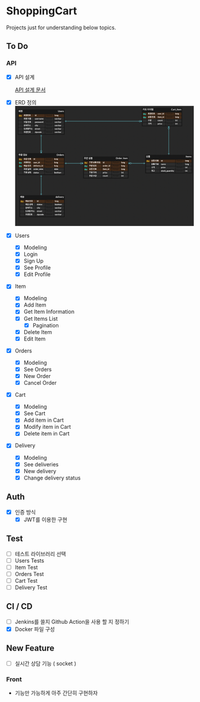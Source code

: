 # ShoppingCart

Projects just for understanding below topics.

## To Do

### API

- [x] API 설계 
  
  [API 설계 문서](https://www.notion.so/kshired/API-d3b3d27e83904bce92d18f17ec5fb7ab)
- [x] ERD 정의 
      ![erd](files/erd.png)

- [x] Users
  - [x] Modeling
  - [x] Login
  - [x] Sign Up
  - [x] See Profile
  - [x] Edit Profile

- [x] Item
  - [x] Modeling
  - [x] Add Item
  - [x] Get Item Information
  - [x] Get Items List
    - [x] Pagination
  - [x] Delete Item
  - [x] Edit Item

- [x] Orders
  - [x] Modeling
  - [x] See Orders
  - [x] New Order
  - [x] Cancel Order

- [x] Cart
  - [x] Modeling
  - [x] See Cart
  - [x] Add item in Cart
  - [x] Modify item in Cart
  - [x] Delete item in Cart

- [x] Delivery
  - [x] Modeling
  - [x] See deliveries
  - [x] New delivery
  - [x] Change delivery status

## Auth

- [x] 인증 방식
  - [x] JWT를 이용한 구현

## Test
- [ ] 테스트 라이브러리 선택
- [ ] Users Tests
- [ ] Item Test
- [ ] Orders Test
- [ ] Cart Test
- [ ] Delivery Test

## CI / CD
- [ ] Jenkins를 쓸지 Github Action을 사용 할 지 정하기
- [x] Docker 파일 구성

## New Feature
- [ ] 실시간 상담 기능 ( socket )
  
### Front
- 기능만 가능하게 아주 간단히 구현하자
